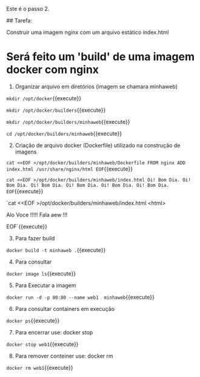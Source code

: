 Este é o passo 2.

## Tarefa:

Construir uma imagem nginx com um arquivo estático índex.html

# Será feito um 'build' de uma imagem docker com nginx

1) Organizar arquivo em diretórios (imagem se chamara minhaweb)

`mkdir /opt/docker`{{execute}}

`mkdir /opt/docker/builders`{{execute}}

`mkdir /opt/docker/builders/minhaweb`{{execute}}

`cd /opt/docker/builders/minhaweb`{{execute}}


2) Criação de arquivo docker (Dockerfile) utilizado na construção de imagens



`cat <<EOF >/opt/docker/builders/minhaweb/Dockerfile
FROM nginx
ADD index.html /usr/share/nginx/html
EOF`{{execute}}



`cat <<EOF >/opt/docker/builders/minhaweb/index.html
Oi! Bom Dia.
Oi! Bom Dia.
Oi! Bom Dia.
Oi! Bom Dia.
Oi! Bom Dia.
Oi! Bom Dia.
EOF`{{execute}}



`cat \<\<EOF >/opt/docker/builders/minhaweb/index.html
\<html>
<head>
<title>ALO VOCE!</title>
</head>
<body>
<p> Alo Voce !!!!! Fala aew !!!  <p/>
</body>
</html>
EOF`{{execute}}



3) Para fazer build

`docker build -t minhaweb .`{{execute}}

4) Para consultar

`docker image ls`{{execute}}

5) Para Executar a imagem

`docker run -d -p 80:80 --name web1  minhaweb`{{execute}}

6) Para consultar containers em execução

`docker ps`{{execute}}

7) Para encerrar use: docker stop <nome do container>

`docker stop web1`{{execute}}

8) Para remover conteiner use: docker rm <nome do container>

`docker rm web1`{{execute}}



